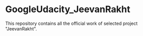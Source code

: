 # GoogleUdacity_JeevanRakht
This repository contains all the official work of selected project "JeevanRakht". 
